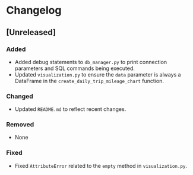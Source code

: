 # Changelog

## [Unreleased]

### Added

- Added debug statements to `db_manager.py` to print connection parameters and SQL commands being executed.
- Updated `visualization.py` to ensure the `data` parameter is always a DataFrame in the `create_daily_trip_mileage_chart` function.

### Changed

- Updated `README.md` to reflect recent changes.

### Removed

- None

### Fixed

- Fixed `AttributeError` related to the `empty` method in `visualization.py`.
